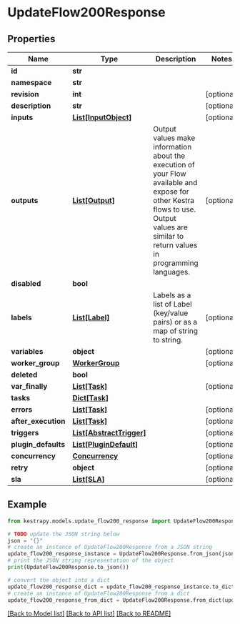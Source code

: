 # UpdateFlow200Response


## Properties

Name | Type | Description | Notes
------------ | ------------- | ------------- | -------------
**id** | **str** |  | 
**namespace** | **str** |  | 
**revision** | **int** |  | [optional] 
**description** | **str** |  | [optional] 
**inputs** | [**List[InputObject]**](InputObject.md) |  | [optional] 
**outputs** | [**List[Output]**](Output.md) | Output values make information about the execution of your Flow available and expose for other Kestra flows to use. Output values are similar to return values in programming languages. | [optional] 
**disabled** | **bool** |  | 
**labels** | [**List[Label]**](Label.md) | Labels as a list of Label (key/value pairs) or as a map of string to string. | [optional] 
**variables** | **object** |  | [optional] 
**worker_group** | [**WorkerGroup**](WorkerGroup.md) |  | [optional] 
**deleted** | **bool** |  | 
**var_finally** | [**List[Task]**](Task.md) |  | [optional] 
**tasks** | [**Dict[Task]**](Task.md) |  | 
**errors** | [**List[Task]**](Task.md) |  | [optional] 
**after_execution** | [**List[Task]**](Task.md) |  | [optional] 
**triggers** | [**List[AbstractTrigger]**](AbstractTrigger.md) |  | [optional] 
**plugin_defaults** | [**List[PluginDefault]**](PluginDefault.md) |  | [optional] 
**concurrency** | [**Concurrency**](Concurrency.md) |  | [optional] 
**retry** | **object** |  | [optional] 
**sla** | [**List[SLA]**](SLA.md) |  | [optional] 

## Example

```python
from kestrapy.models.update_flow200_response import UpdateFlow200Response

# TODO update the JSON string below
json = "{}"
# create an instance of UpdateFlow200Response from a JSON string
update_flow200_response_instance = UpdateFlow200Response.from_json(json)
# print the JSON string representation of the object
print(UpdateFlow200Response.to_json())

# convert the object into a dict
update_flow200_response_dict = update_flow200_response_instance.to_dict()
# create an instance of UpdateFlow200Response from a dict
update_flow200_response_from_dict = UpdateFlow200Response.from_dict(update_flow200_response_dict)
```
[[Back to Model list]](../README.md#documentation-for-models) [[Back to API list]](../README.md#documentation-for-api-endpoints) [[Back to README]](../README.md)


